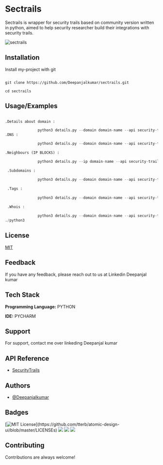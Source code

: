 
# Sectrails

Sectrails is wrapper for security trails based on community version written in python, aimed to help security researcher build their integrations with 
security trails. 

![sectrails](https://user-images.githubusercontent.com/55708909/123972108-32994180-d9d8-11eb-9acd-ea15768089f2.png)

    
## Installation 

Install my-project with git

```

git clone https://github.com/Deepanjalkumar/sectrails.git

cd sectrails

```
    
## Usage/Examples

```PYTHON

.Details about domain :

               python3 details.py --domain domain-name --api security-trails-api --output output-filename
.DNS :

               python3 details.py --domain domain-name --api security-trails-api --output output-filename
               
.Neighbours (IP BLOCKS) :

               python3 details.py --ip domain-name --api security-trails-api --output output-filename
               
 .Subdomains :
 
               python3 details.py --domain domain-name --api security-trails-api --output output-filename
               
 .Tags :
 
               python3 details.py --domain domain-name --api security-trails-api --output output-filename
               
 .Whois :
 
               python3 details.py --domain domain-name --api security-trails-api --output output-filename
./python3
```

  
## License

[MIT](https://choosealicense.com/licenses/mit/)

  
## Feedback

If you have any feedback, please reach out to us at Linkedin Deepanjal kumar

  
## Tech Stack

**Programming Language:** PYTHON

**IDE:** PYCHARM

  
## Support

For support, contact me over linkeding Deepanjal kumar

  
## API Reference

- [SecurityTrails](http://securitytrails.com)

  
## Authors

- [@Deepanjalkumar](https://github.com/Deepanjalkumar)

  
## Badges

[![MIT License](https://img.shields.io/apm/l/atomic-design-ui.svg?)](https://github.com/tterb/atomic-design-ui/blob/master/LICENSEs)
![](https://img.shields.io/badge/OS-Linux-informational?style=flat&logo=linux&logoColor=white&color=2bbc8a)
![](https://img.shields.io/badge/Code-Python-informational?style=flat&logo=python&logoColor=white&color=2bbc8a)
![](https://img.shields.io/badge/Shell-Bash-informational?style=flat&logo=gnu-bash&logoColor=white&color=2bbc8a)


  
## Contributing

Contributions are always welcome!


